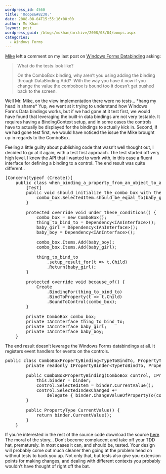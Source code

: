 ```yaml
---
wordpress_id: 4560
title: 'Ooops&#8230;'
date: 2008-08-04T15:55:16+00:00
author: Mo Khan
layout: post
wordpress_guid: /blogs/mokhan/archive/2008/08/04/ooops.aspx
categories:
  - Windows Forms
---
```

[Mike](http://mrlasseter.blogspot.com/) left a comment on my last post on [Windows Forms Databinding](http://www.lostechies.com/blogs/mokhan/archive/2008/08/02/windows-forms-data-binding.aspx) asking:

> What do the tests look like?
> 
> On the ComboBox binding, why aren&#8217;t you using adding the binding through DataBinding.Add?&#160; With the way you have it now if you change the value the combobox is bound too it doesn&#8217;t get pushed back to the screen.

Well Mr. Mike, on the view implementation there were no tests&#8230; \*hang my head in shame\* Yup, we went at it trying to understand how Windows Forms Data bindings works, but if we had gone at it test first, we would have found that leveraging the built-in data bindings are not very testable. It requires having a BindingContext setup, and in some cases the controls have to actually be displayed for the bindings to actually kick in. Second, if we had gone test first, we would have noticed the issue the Mike brought up in regards to the ComboBox.

Feeling a little guilty about publishing code that wasn&#8217;t well thought out, I decided to go at it again, with a test first approach. The test started off very high level. I knew the API that I wanted to work with, in this case a fluent interface for defining a binding to a control. The end result was quite different..

<pre>[<span>Concern</span>(<span>typeof</span> (<span>Create</span>))]
    <span>public</span> <span>class</span> <span>when_binding_a_property_from_an_object_to_a_combo_box</span> : <span>context_spec</span> {
        [<span>Test</span>]
        <span>public</span> <span>void</span> should_initialize_the_combo_box_with_the_current_value_of_the_property() {
            combo_box.SelectedItem.should_be_equal_to(baby_girl);
        }

        <span>protected</span> <span>override</span> <span>void</span> under_these_conditions() {
            combo_box = <span>new</span> <span>ComboBox</span>();
            thing_to_bind_to = Dependency&lt;<span>IAnInterface</span>&gt;();
            baby_girl = Dependency&lt;<span>IAnInterface</span>&gt;();
            baby_boy = Dependency&lt;<span>IAnInterface</span>&gt;();

            combo_box.Items.Add(baby_boy);
            combo_box.Items.Add(baby_girl);

            thing_to_bind_to
                .setup_result_for(t =&gt; t.Child)
                .Return(baby_girl);
        }

        <span>protected</span> <span>override</span> <span>void</span> because_of() {
            <span>Create
</span>                .BindingFor(thing_to_bind_to)
                .BindToProperty(t =&gt; t.Child)
                .BoundToControl(combo_box);
        }

        <span>private</span> <span>ComboBox</span> combo_box;
        <span>private</span> <span>IAnInterface</span> thing_to_bind_to;
        <span>private</span> <span>IAnInterface</span> baby_girl;
        <span>private</span> <span>IAnInterface</span> baby_boy;
    }</pre>

The end result doesn&#8217;t leverage the Windows Forms databindings at all. It registers event handlers for events on the controls.

<pre><span>public</span> <span>class</span> <span>ComboBoxPropertyBinding</span>&lt;TypeToBindTo, PropertyType&gt; : <span>IPropertyBinding</span>&lt;PropertyType&gt; {
        <span>private</span> <span>readonly</span> <span>IPropertyBinder</span>&lt;TypeToBindTo, PropertyType&gt; binder;

        <span>public</span> ComboBoxPropertyBinding(<span>ComboBox</span> control, <span>IPropertyBinder</span>&lt;TypeToBindTo, PropertyType&gt; binder) {
            <span>this</span>.binder = binder;
            control.SelectedItem = binder.CurrentValue();
            control.SelectedIndexChanged +=
                <span>delegate</span> { binder.ChangeValueOfPropertyTo(control.SelectedItem.ConvertedTo&lt;PropertyType&gt;()); };
        }

        <span>public</span> PropertyType CurrentValue() {
            <span>return</span> binder.CurrentValue();
        }
    }</pre>

[](http://11011.net/software/vspaste)

If you&#8217;re interested in the rest of the source code download the source [here](http://mokhan.ca/blog/content/binary/notepad.net.2008.08.03.zip). The moral of the story&#8230; Don&#8217;t become complacent and take off your TDD hat, prematurely. In most cases it can, and should be, tested. Your design will probably come out much cleaner then going at the problem head on without tests to back you up. Not only that, but tests also give you extension points for making changes, and dealing with different contexts you probably wouldn&#8217;t have thought of right off the bat.